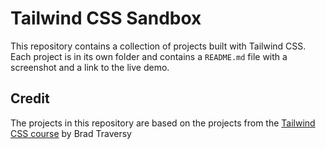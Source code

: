 # Tailwind CSS Sandbox

This repository contains a collection of projects built with Tailwind CSS. Each project is in its own folder and contains a `README.md` file with a screenshot and a link to the live demo.

## Credit

The projects in this repository are based on the projects from the [Tailwind CSS course](https://www.udemy.com/course/tailwind-from-scratch) by Brad Traversy
